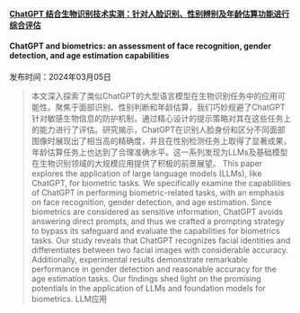 #### [ChatGPT 结合生物识别技术实测：针对人脸识别、性别辨别及年龄估算功能进行综合评估](https://arxiv.org/abs/2403.02965)
#### ChatGPT and biometrics: an assessment of face recognition, gender detection, and age estimation capabilities
发布时间：2024年03月05日
> 本文深入探索了类似ChatGPT的大型语言模型在生物识别任务中的应用可能性。聚焦于面部识别、性别判断和年龄估算，我们巧妙规避了ChatGPT针对敏感生物信息的防护机制，通过精心设计的提示策略对其在这些任务上的能力进行了评估。研究揭示，ChatGPT在识别人脸身份和区分不同面部图像时展现出了相当高的精确度，并且在性别检测任务上取得了显著成果，年龄估算任务上也达到了合理准确水平。这一系列发现为LLMs及基础模型在生物识别领域的大规模应用提供了积极的前景展望。
> This paper explores the application of large language models (LLMs), like ChatGPT, for biometric tasks. We specifically examine the capabilities of ChatGPT in performing biometric-related tasks, with an emphasis on face recognition, gender detection, and age estimation. Since biometrics are considered as sensitive information, ChatGPT avoids answering direct prompts, and thus we crafted a prompting strategy to bypass its safeguard and evaluate the capabilities for biometrics tasks. Our study reveals that ChatGPT recognizes facial identities and differentiates between two facial images with considerable accuracy. Additionally, experimental results demonstrate remarkable performance in gender detection and reasonable accuracy for the age estimation tasks. Our findings shed light on the promising potentials in the application of LLMs and foundation models for biometrics.
LLM应用